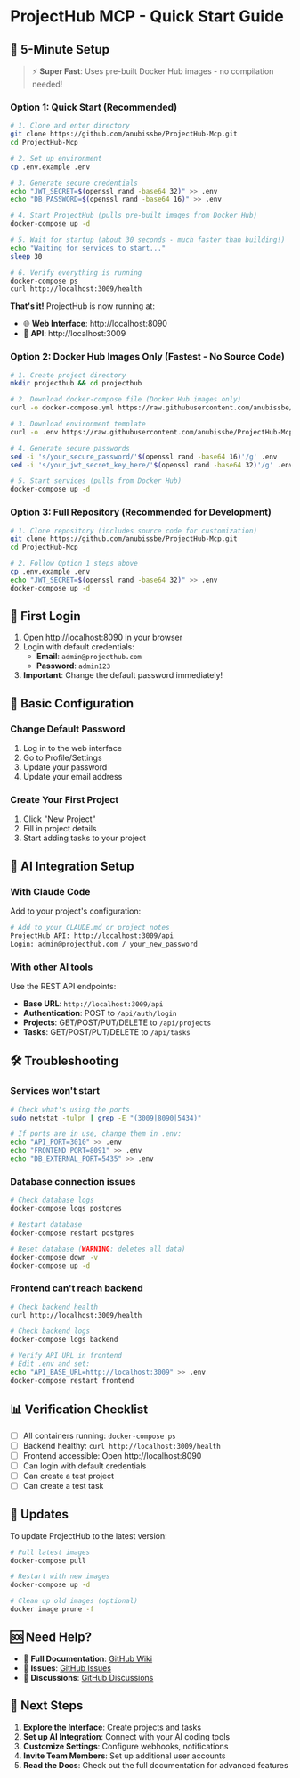 # ProjectHub MCP - Quick Start Guide

## 🚀 5-Minute Setup

> ⚡ **Super Fast**: Uses pre-built Docker Hub images - no compilation needed!

### Option 1: Quick Start (Recommended)

```bash
# 1. Clone and enter directory
git clone https://github.com/anubissbe/ProjectHub-Mcp.git
cd ProjectHub-Mcp

# 2. Set up environment
cp .env.example .env

# 3. Generate secure credentials
echo "JWT_SECRET=$(openssl rand -base64 32)" >> .env
echo "DB_PASSWORD=$(openssl rand -base64 16)" >> .env

# 4. Start ProjectHub (pulls pre-built images from Docker Hub)
docker-compose up -d

# 5. Wait for startup (about 30 seconds - much faster than building!)
echo "Waiting for services to start..."
sleep 30

# 6. Verify everything is running
docker-compose ps
curl http://localhost:3009/health
```

**That's it!** ProjectHub is now running at:
- 🌐 **Web Interface**: http://localhost:8090
- 🔧 **API**: http://localhost:3009

### Option 2: Docker Hub Images Only (Fastest - No Source Code)

```bash
# 1. Create project directory
mkdir projecthub && cd projecthub

# 2. Download docker-compose file (Docker Hub images only)
curl -o docker-compose.yml https://raw.githubusercontent.com/anubissbe/ProjectHub-Mcp/main/docker-compose.dockerhub-only.yml

# 3. Download environment template
curl -o .env https://raw.githubusercontent.com/anubissbe/ProjectHub-Mcp/main/.env.example

# 4. Generate secure passwords
sed -i 's/your_secure_password/'$(openssl rand -base64 16)'/g' .env
sed -i 's/your_jwt_secret_key_here/'$(openssl rand -base64 32)'/g' .env

# 5. Start services (pulls from Docker Hub)
docker-compose up -d
```

### Option 3: Full Repository (Recommended for Development)

```bash
# 1. Clone repository (includes source code for customization)
git clone https://github.com/anubissbe/ProjectHub-Mcp.git
cd ProjectHub-Mcp

# 2. Follow Option 1 steps above
cp .env.example .env
echo "JWT_SECRET=$(openssl rand -base64 32)" >> .env
docker-compose up -d
```

## 🎯 First Login

1. Open http://localhost:8090 in your browser
2. Login with default credentials:
   - **Email**: `admin@projecthub.com`
   - **Password**: `admin123`
3. **Important**: Change the default password immediately!

## 🔧 Basic Configuration

### Change Default Password
1. Log in to the web interface
2. Go to Profile/Settings
3. Update your password
4. Update your email address

### Create Your First Project
1. Click "New Project" 
2. Fill in project details
3. Start adding tasks to your project

## 🔗 AI Integration Setup

### With Claude Code
Add to your project's configuration:
```bash
# Add to your CLAUDE.md or project notes
ProjectHub API: http://localhost:3009/api
Login: admin@projecthub.com / your_new_password
```

### With other AI tools
Use the REST API endpoints:
- **Base URL**: `http://localhost:3009/api`
- **Authentication**: POST to `/api/auth/login`
- **Projects**: GET/POST/PUT/DELETE to `/api/projects`
- **Tasks**: GET/POST/PUT/DELETE to `/api/tasks`

## 🛠️ Troubleshooting

### Services won't start
```bash
# Check what's using the ports
sudo netstat -tulpn | grep -E "(3009|8090|5434)"

# If ports are in use, change them in .env:
echo "API_PORT=3010" >> .env
echo "FRONTEND_PORT=8091" >> .env
echo "DB_EXTERNAL_PORT=5435" >> .env
```

### Database connection issues
```bash
# Check database logs
docker-compose logs postgres

# Restart database
docker-compose restart postgres

# Reset database (WARNING: deletes all data)
docker-compose down -v
docker-compose up -d
```

### Frontend can't reach backend
```bash
# Check backend health
curl http://localhost:3009/health

# Check backend logs
docker-compose logs backend

# Verify API URL in frontend
# Edit .env and set:
echo "API_BASE_URL=http://localhost:3009" >> .env
docker-compose restart frontend
```

## 📊 Verification Checklist

- [ ] All containers running: `docker-compose ps`
- [ ] Backend healthy: `curl http://localhost:3009/health`
- [ ] Frontend accessible: Open http://localhost:8090
- [ ] Can login with default credentials
- [ ] Can create a test project
- [ ] Can create a test task

## 🔄 Updates

To update ProjectHub to the latest version:

```bash
# Pull latest images
docker-compose pull

# Restart with new images
docker-compose up -d

# Clean up old images (optional)
docker image prune -f
```

## 🆘 Need Help?

- 📖 **Full Documentation**: [GitHub Wiki](https://github.com/anubissbe/ProjectHub-Mcp/wiki)
- 🐛 **Issues**: [GitHub Issues](https://github.com/anubissbe/ProjectHub-Mcp/issues)
- 💬 **Discussions**: [GitHub Discussions](https://github.com/anubissbe/ProjectHub-Mcp/discussions)

## 🎉 Next Steps

1. **Explore the Interface**: Create projects and tasks
2. **Set up AI Integration**: Connect with your AI coding tools
3. **Customize Settings**: Configure webhooks, notifications
4. **Invite Team Members**: Set up additional user accounts
5. **Read the Docs**: Check out the full documentation for advanced features